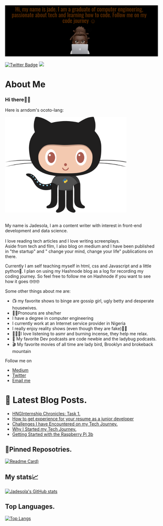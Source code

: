 [![Jade's GitHub Banner](./assets/Github-banner-PixTeller.png)](https://jadekareem.hashnode.dev)

[![Twitter Badge](https://img.shields.io/badge/Twitter-Profile-informational?style=flat&logo=twitter&logoColor=white&color=1CA2F1)](https://twitter.com/jaded_developer)
[![](https://visitcount.itsvg.in/api?id=jadesola123&icon=0&color=0)](https://visitcount.itsvg.in)

<!-- [![LinkedIn Badge](https://img.shields.io/badge/LinkedIn-Profile-informational?style=flat&logo=linkedin&logoColor=white&color=0D76A8)](https://ng.linkedin.com/in/jadesola-kareem-9a9609193) -->

<body>
  
# About Me
### Hi there👋🏾

<p> Here is arndom's ocoto-lang:</p>
<img src= "./my-octo-lang.png" width="400px"/>

<!--
**jadesola123/jadesola123** is a ✨ _special_ ✨ repository because its `README.md` (this file) appears on your GitHub profile.

Here are some ideas to get you started:

- 🔭 I’m currently working on ...
- 🌱 I’m currently learning ...
- 👯 I’m looking to collaborate on ...
- 🤔 I’m looking for help with ...
- 💬 Ask me about ...
- 📫 How to reach me: ...
- 😄 Pronouns: ...
- ⚡ Fun fact: ...
-->

<br>My name is Jadesola, I am a content writer with interest in front-end development and data science. </br> <br>I love reading tech articles and I love writing screenplays. </br>
Aside from tech and film, I also blog on medium and I have been published in "the startup" and " change your mind, change your life" publications on there.



Currently I am self teaching myself in html, css and Javascript and a little python🤭. I plan on using my Hashnode blog as a log for recording my coding journey. So feel free to follow me on Hashnode if you want to see how it goes 🤓🤓🤓



<p>Some other things about me are: </p>

<ul>
<li>📺 my favorite shows to binge are gossip girl, ugly betty and desperate housewives.


<li>👩🏾Pronouns are she/her 

  
<li>I have a degree in computer engineering
  
  
<li>I currently work at an Internet service provider in Nigeria
  

<li>I really enjoy reality shows (even though they are fake)🌚🌚


<li>💆🏾‍♀️I love listening to asmr and burning incense, they help me relax.


<li>🎤 My favorite Dev podcasts are code newbie and the ladybug podcasts.


<li>🎬 My favorite movies of all time are lady bird, Brooklyn and brokeback mountain

</ul>

Follow me on 
<ul>
<li><a href="http://medium.com/@jadesolak.business" target="_blank">
Medium</a></li>
<li><a href="http://www.twitter.com/jadecodes" target="_blank">
Twitter</a></li>

<li><a href="mailto: Jadesolak.business@gmail.com">Email me</a></li>
</ul>

</body>

# 📩 Latest Blog Posts.
<!-- BLOG-POST-LIST:START -->
- [HNGInternship Chronicles: Task 1.](https://jadekareem.hashnode.dev/hnginternship-chronicles-task-1)
- [How to get experience for your resume as a junior developer](https://jadekareem.hashnode.dev/how-to-get-experience-for-your-resume-as-a-junior-developer-1)
- [Challenges I have Encountered on my Tech Journey.](https://jadekareem.hashnode.dev/challenges-i-have-encountered-on-my-tech-journey)
- [Why I Started my Tech Journey.](https://jadekareem.hashnode.dev/why-i-started-my-tech-journey)
- [Getting Started with the Raspberry Pi 3b](https://jadekareem.hashnode.dev/getting-started-with-the-raspberry-pi-3b)
<!-- BLOG-POST-LIST:END -->

## 📌Pinned Reposotries.
[![Readme Card](https://github-readme-stats.vercel.app/api/pin/?username=jadesola123&repo=Seedbuilders-Innovation&show_icons=true&theme=great-gatsby))](https://github.com/jadesola123/github-readme-stats)


## My stats📈

[![Jadesola's GitHub stats](https://github-readme-stats.vercel.app/api?username=jadesola123&show_icons=true&theme=great-gatsby)](https://github.com/jadesola123/github-readme-stats)

## Top Languages. 
[![Top Langs](https://github-readme-stats.vercel.app/api/top-langs/?username=jadesola123&layout=compact&show_icons=true&theme=great-gatsby)](https://github.com/jadesola123/github-readme-stats)
